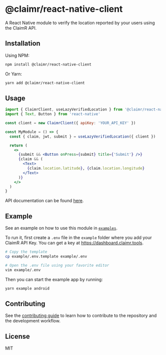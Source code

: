 # @claimr/react-native-client

A React Native module to verify the location reported by your users using the ClaimR API.

## Installation

Using NPM:

```sh
npm install @claimr/react-native-client
```

Or Yarn:

```bash
yarn add @claimr/react-native-client
```

## Usage

```jsx
import { ClaimrClient, useLazyVerifiedLocation } from '@claimr/react-native-client'
import { Text, Button } from 'react-native'

const client = new ClaimrClient({ apiKey: 'YOUR_API_KEY' })

const MyModule = () => {
  const { claim, jwt, submit } = useLazyVerifiedLocation({ client })

  return (
    <>
      {submit && <Button onPress={submit} title={'Submit'} />}
      {claim && (
        <Text>
          {claim.location.latitude}, {claim.location.longitude}
        </Text>
      )}
    </>
  )
}
```

API documentation can be found [here](https://docs.claimr.tools/docs/react-native/api).

## Example

See an example on how to use this module in [`examples`](//github.com/ClaimR/react-native-client/tree/master/example).

To run it, first create a `.env` file in the `example` folder where you add your ClaimR API Key. You can get a key at https://dashboard.claimr.tools.

```bash
# Copy the template
cp example/.env.template example/.env

# Open the .env file using your favorite editor
vim example/.env
```

Then you can start the example app by running:

```bash
yarn example android
```

## Contributing

See the [contributing guide](CONTRIBUTING.md) to learn how to contribute to the repository and the development workflow.

## License

MIT
